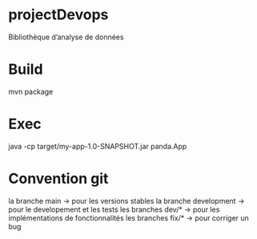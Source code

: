 # projectDevops
Bibliothèque d’analyse de données

# Build
mvn package

# Exec
java -cp target/my-app-1.0-SNAPSHOT.jar panda.App

# Convention git
la branche main -> pour les versions stables
la branche development  -> pour le developement et les tests
les branches dev/* -> pour les implémentations de fonctionnalités 
les branches fix/* -> pour corriger un bug